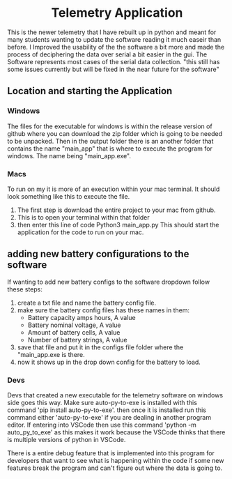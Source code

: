 <h1 align="center"> Telemetry Application </h1>
This is the newer telemetry that I have rebuilt up in python and meant for many students wanting to update the software reading it much easeir than before.
I Improved the usability of the the software a bit more and made the process of deciphering the data over serial a bit easier in the gui. The Software represents most cases of the serial data collection. 
"this still has some issues currently but will be fixed in the near future for the software"

<h2 align="left"> Location and starting the Application</h2>

### Windows
The files for the executable for windows is within the release version of github where you can download the zip folder which is going to be needed to be unpacked. Then in the output folder there is an another folder that contains the name "main_app" that is where to execute the program for windows. The name being "main_app.exe".

### Macs
To run on my it is more of an execution within your mac terminal. It should look something like this to execute the file. 
1. The first step is download the entire project to your mac from github.
2. This is to open your terminal within that folder
3. then enter this line of code Python3 main_app.py
This should start the application for the code to run on your mac.

<h2 align="left"> adding new battery configurations to the software </h2>
If wanting to add new battery configs to the software dropdown follow these steps:

1. create a txt file and name the battery config file.
2. make sure the battery config files has these names in them:
    - Battery capacity amps hours, A value 
    - Battery nominal voltage, A value
    - Amount of battery cells, A value
    - Number of battery strings, A value
3. save that file and put it in the configs file folder where the "main_app.exe is there.
4. now it shows up in the drop down config for the battery to load.

### Devs
Devs that created a new executable for the telemetry software on windows side goes this way. Make sure auto-py-to-exe is installed with this command 'pip install auto-py-to-exe'. then once it is installed run this command either 'auto-py-to-exe' if you are dealing in another program editor. If entering into VSCode then use this command 'python -m auto_py_to_exe' as this makes it work because the VSCode thinks that there is multiple versions of python in VSCode.

There is a entire debug feature that is implemented into this program for developers that want to see what is happening within the code if some new features break the program and can't figure out where the data is going to.